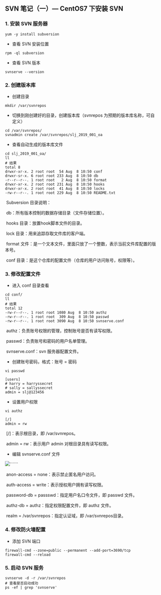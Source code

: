 ## SVN 笔记（一）— CentOS7 下安装 SVN

### 1. 安装 SVN 服务器

~~~shell
yum -y install subversion
~~~

- 查看 SVN 安装位置

~~~shell
rpm -ql subversion
~~~

- 查看 SVN 版本

~~~shell
svnserve --version
~~~



### 2. 创建版本库

- 创建目录

~~~shell
mkdir /var/svnrepos
~~~

- 切换到刚创建好的目录，创建版本库（svnrepos 为预期的版本库名称，可自定义）

~~~shell
cd /var/svnrepos/
svnadmin create /var/svnrepos/slj_2019_001_oa
~~~

- 查看自动生成的版本库文件

~~~shell
cd slj_2019_001_oa/
ll
# 结果
total 8
drwxr-xr-x. 2 root root  54 Aug  8 10:50 conf
drwxr-sr-x. 6 root root 233 Aug  8 10:50 db
-r--r--r--. 1 root root   2 Aug  8 10:50 format
drwxr-xr-x. 2 root root 231 Aug  8 10:50 hooks
drwxr-xr-x. 2 root root  41 Aug  8 10:50 locks
-rw-r--r--. 1 root root 229 Aug  8 10:50 README.txt
~~~

​        Subversion 目录说明：

​        db：所有版本控制的数据存储目录（文件存储位置）。

​        hooks 目录：放置hook脚本文件的目录。

​        lock 目录：用来追踪存取文件库的客户端。

​        format 文件：是一个文本文件，里面只放了一个整数，表示当前文件库配置的版本号。

​        conf 目录：是这个仓库的配置文件（仓库的用户访问账号，权限等）。



### 3. 修改配置文件

- 进入 conf 目录查看

~~~shell
cd conf/
ll
# 结果
total 12
-rw-r--r--. 1 root root 1080 Aug  8 10:50 authz
-rw-r--r--. 1 root root  309 Aug  8 10:50 passwd
-rw-r--r--. 1 root root 3090 Aug  8 10:50 svnserve.conf
~~~

​	   authz：负责账号权限的管理，控制账号是否有读写权限。

​       passwd：负责账号和密码的用户名单管理。

​       svnserve.conf：svn 服务器配置文件。

- 创建账号密码，格式：账号 = 密码

~~~shell
vi passwd

[users]
# harry = harryssecret
# sally = sallyssecret
admin = slj@123456
~~~

- 设置用户权限

~~~shell
vi authz

[/]
admin = rw
~~~

​       [/]：表示根目录，即 /var/svnrepos。

​       admin = rw：表示用户 admin 对根目录具有读写权限。

- 编辑 svnserve.conf 文件

![](E:\学习资料\笔记\images\20190809132550.png)``````

​       anon-access = none：表示禁止匿名用户访问。

​       auth-access = write：表示授权用户拥有读写权限。

​       password-db = passswd：指定用户名口令文件，即 passwd 文件。

​       authz-db = authz：指定权限配置文件，即 authz 文件。

​       realm = /var/svnrepos：指定认证域，即 /var/svnrepos目录。



### 4. 修改防火墙配置

- 添加 SVN 端口

~~~shell
firewall-cmd --zone=public --permanent --add-port=3690/tcp
firewall-cmd --reload
~~~



### 5. 启动 SVN 服务

~~~shell
svnserve -d -r /var/svnrepos
# 查看是否启动成功
ps -ef | grep 'svnserve' 
~~~